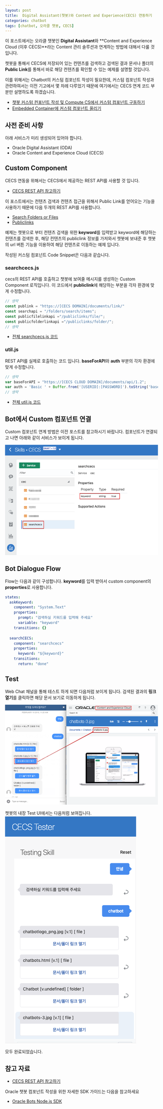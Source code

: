 ```yaml
---
layout: post
title:  Digital Assistant(챗봇)와 Content and Experience(CECS) 연동하기
categories: chatbot
tags: [chatbot, 오라클 챗봇, CECS] 
---
```


이 포스트에서는 오라클 챗봇인 **Digital Assistant**와 **Content and Experience Cloud (이후 CECS)**라는 Content 관리 솔루션과 연계하는 방법에 대해서 다룰 것입니다. 

챗봇을 통해서 CECS에 저장되어 있는 컨텐츠를 검색하고 검색된 결과 문서나 폴더의 **Public Link**를 통해서 바로 해당 컨텐츠를 확인할 수 있는 예제를 설명할 것입니다.

이를 위해서는 Chatbot의 커스텀 컴포넌트 작성이 필요한데, 커스텀 컴포넌트 작성과 관련하여서는 이전 기고에서 몇 차례 다루었기 때문에 여기에서는 CECS 연계 코드 부분만 설명하도록 하겠습니다.

 * [챗봇 커스텀 컨포넌트 작성 및 Compute CS에서 커스텀 컴포넌트 구동하기](/chatbot/2019/chatbot_adw/)
 * [Embedded Container에 커스텀 컴포넌트 올리기](/chatbot/2019/챗봇-Embedded-Container/)

## 사전 준비 사항 
아래 서비스가 미리 생성되어 있어야 합니다. 

 * Oracle Digital Assistant (ODA)
 * Oracle Content and Experience Cloud (CECS)

## Custom Component 
CECS 연동을 위해서는 CECS에서 제공하는 REST API를 사용할 것 입니다. 

* [CECS REST API 참고하기](https://docs.oracle.com/en/cloud/paas/content-cloud/rest-api-documents/rest-endpoints.html)

이 포스트에서는 컨텐츠 검색과 컨텐츠 접근을 위해서 Public Link를 얻어오는 기능을 사용하기 때문에 다음 두개의 REST API를 사용합니다.

* [Search Folders or Files](https://docs.oracle.com/en/cloud/paas/content-cloud/rest-api-documents/op-documents-api-1.2-folders-search-items-get.html)
* [Publiclinks](https://docs.oracle.com/en/cloud/paas/content-cloud/rest-api-documents/api-publiclinks.html)

예제는 챗봇으로 부터 컨텐츠 검색을 위한 **keyword**를 입력받고 keyword에 해당하는 컨텐츠를 검색한 후, 해당 컨텐츠의 publiclink 정보를 가저와서 챗봇에 보내준 후 챗봇의 url 버튼 기능을 이용하여 해당 컨텐츠로 이동하는 예제 입니다.

작성된 커스텀 컴포넌트 Code Snippet은 다음과 같습니다.

### searchcecs.js
cecs의 REST API를 호출하고 챗봇에 보여줄 메시지를 생성하는 Custom Component 로직입니다.
이 코드에서 **publiclink**에 해당하는 부분을 각자 환경에 맞게 수정합니다.

```js
// 생략
const publink = "https://[CECS DOMAIN]/documents/link/"
const searchapi = "/folders/search/items";
const publicfilelinkapi ="/publiclinks/file/";
const publicfolderlinkapi ="/publiclinks/folder/";
// 생략
```

* [전체 searchcecs.js 코드](https://github.com/mee-nam-lee/chatbot/blob/master/bot-start/components/searchcecs.js)

### util.js
REST API를 실제로 호출하는 코드 입니다. **baseForAPI**와 **auth** 부분의 각자 환경에 맞게 수정합니다.

```js
// 생략
var baseForAPI = "https://[CECS CLOUD DOMAIN]/documents/api/1.2";
var auth = 'Basic ' + Buffer.from('[USERID]:[PASSWORD]').toString('base64');
// 생략
```

* [전체 util.js 코드](https://github.com/mee-nam-lee/chatbot/blob/master/bot-start/components/utils/util.js)

## Bot에서 Custom 컴포넌트 연결
Custom 컴포넌트 연계 방법은 이전 포스트를 참고하시기 바랍니다. 컴포넌트가 연결되고 나면 아래와 같이 서비스가 보이게 됩니다.

![Alt text](/assets/images/chatbot_cecs/cecs_service.png)

## Bot Dialogue Flow
Flow는 다음과 같이 구성합니다. **keyword**를 입력 받아서 custom component의 **properties**로 사용합니다.

```yaml
states:
  askKeyword:
    component: "System.Text"
    properties:
      prompt: "검색하실 키워드를 입력해 주세요"
      variable: "keyword"
    transitions: {}
    
  searchCECS:
    component: "searchcecs"
    properties: 
      keyword: "${keyword}"
    transitions:
      return: "done"   
```

## Test 
Web Chat 채널을 통해 테스트 하게 되면 다음처럼 보이게 됩니다. 검색된 결과의 **링크 열기**를 클릭하면 해당 문서 보기로 이동하게 됩니다.

![Alt text](/assets/images/chatbot_cecs/chatbot_cecs_result.png)

챗봇의 내장 Test UI에서는 다음처럼 보여집니다. 
![Alt text](/assets/images/chatbot_cecs/testui_result.png)


모두 완료되었습니다. 

## 참고 자료 
- [CECS REST API 참고하기](https://docs.oracle.com/en/cloud/paas/content-cloud/rest-api-documents/rest-endpoints.html)

Oracle 챗봇 컴포넌트 작성을 위한 자세한 SDK 가이드는 다음을 참고하세요

- [Oracle Bots Node.js SDK](https://github.com/oracle/bots-node-sdk/)




